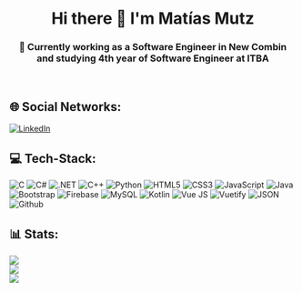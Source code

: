 <h1 align="center">Hi there 👋 I'm Matías Mutz</h1>
<h3 align="center">💫 Currently working as a Software Engineer in New Combin and studying 4th year of Software Engineer at ITBA</h3><br>

## 🌐 Social Networks:

[![LinkedIn](https://img.shields.io/badge/LinkedIn-%230077B5.svg?logo=linkedin&logoColor=white)](https://www.linkedin.com/in/matias-mutz/)

## 💻 Tech-Stack:

![C](https://img.shields.io/badge/c-%2300599C.svg?style=flat&logo=c&logoColor=white)
![C#](https://img.shields.io/badge/C%23-239120?style=for-the-badg&style=flate&logo=c-sharp&logoColor=white)
![.NET](https://img.shields.io/badge/.NET-512BD4?style=for-the-badge&style=flate&logo=dotnet&logoColor=white)
![C++](https://img.shields.io/badge/C%2B%2B-00599C?style=flat&logo=c%2B%2B&logoColor=white)
![Python](https://img.shields.io/badge/python-3670A0?style=flat&logo=python&logoColor=ffdd54)
![HTML5](https://img.shields.io/badge/html5-%23E34F26.svg?style=flat&logo=html5&logoColor=white)
![CSS3](https://img.shields.io/badge/css3-%231572B6.svg?style=flat&logo=css3&logoColor=white)
![JavaScript](https://img.shields.io/badge/javascript-%23323330.svg?style=flat&logo=javascript&logoColor=%23F7DF1E)
![Java](https://img.shields.io/badge/OpenJDK-ED8B00?style=flat&style=for-the-badge&logo=openjdk&logoColor=white)
![Bootstrap](https://img.shields.io/badge/bootstrap-%23563D7C.svg?style=flat&logo=bootstrap&logoColor=white)
![Firebase](https://img.shields.io/badge/firebase-%23039BE5.svg?style=flat&logo=firebase)
![MySQL](https://img.shields.io/badge/mysql-%2300f.svg?style=flat&logo=mysql&logoColor=white)
![Kotlin](https://img.shields.io/badge/Kotlin-0095D5?&style=flat&style=for-the-badge&logo=kotlin&logoColor=white)
![Vue JS](https://img.shields.io/badge/Vue%20js-35495E?style=flat&style=for-the-badge&logo=vuedotjs&logoColor=4FC08D)
![Vuetify](https://img.shields.io/badge/Vuetify-1867C0?style=flat&style=for-the-badge&logo=vuetify&logoColor=white)
![JSON](https://img.shields.io/badge/json-5E5C5C?style=flat&style=for-the-badge&logo=json&logoColor=white)
![Github](https://img.shields.io/badge/GitHub-100000?style=flat&style=for-the-badge&logo=github&logoColor=white)

## 📊 Stats:
![](https://github-readme-stats.vercel.app/api?username=MatiasMutz&theme=nord&hide_border=true&include_all_commits=false&count_private=false)<br/>
![](https://github-readme-streak-stats.herokuapp.com/?user=MatiasMutz&theme=nord&hide_border=true)<br/>
![](https://github-readme-stats.vercel.app/api/top-langs/?username=MatiasMutz&theme=nord&hide_border=true&include_all_commits=false&count_private=false&layout=compact)
